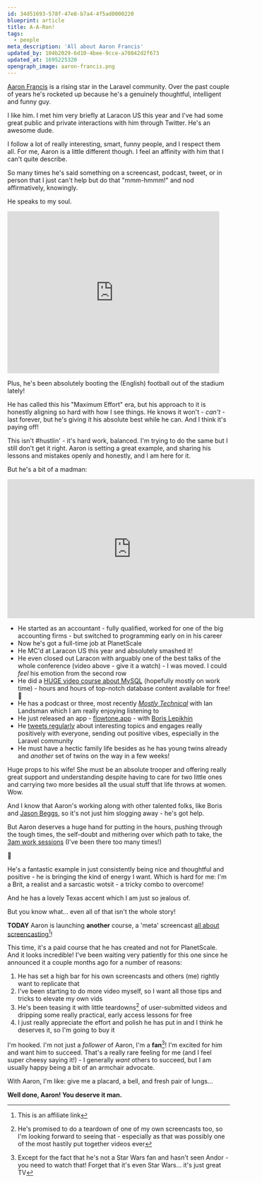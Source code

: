 ```yaml
---
id: 34d51693-578f-47e8-b7a4-4f5ad0000220
blueprint: article
title: A-A-Ron!
tags:
  - people
meta_description: 'All about Aaron Francis'
updated_by: 104b2029-6d10-4bee-9cce-a70842d2f673
updated_at: 1695225320
opengraph_image: aaron-francis.png
---
```

[Aaron Francis](https://aaronfrancis.com/) is a rising star in the Laravel community. Over the past couple of years he's rocketed up because he's a genuinely thoughtful, intelligent and funny guy.

I like him. I met him very briefly at Laracon US this year and I've had some great public and private interactions with him through Twitter. He's an awesome dude.

I follow a lot of really interesting, smart, funny people, and I respect them all. For me, Aaron is a little different though. I feel an affinity with him that I can't quite describe.

So many times he's said something on a screencast, podcast, tweet, or in person that I just can't help but do that "mmm-hmmm!" and nod affirmatively, knowingly.

He speaks to my soul.

<iframe src="https://giphy.com/embed/doUu2ByZDbPYQ" width="480" height="367" frameBorder="0" class="giphy-embed" allowFullScreen></iframe>

Plus, he's been absolutely booting the (English) football out of the stadium lately!

He has called this his "Maximum Effort" era, but his approach to it is honestly aligning so hard with how I see things. He knows it won't - _can't_ - last forever, but he's giving it his absolute best while he can. And I think it's paying off!

This isn't #hustlin' - it's hard work, balanced. I'm trying to do the same but I still don't get it right. Aaron is setting a great example, and sharing his lessons and mistakes openly and honestly, and I am here for it.

But he's a bit of a madman:

<iframe width="560" height="315" src="https://www.youtube-nocookie.com/embed/2YaEtaXYVtI?si=9O4IW2IsZMCNIqc0" title="YouTube video player" frameborder="0" allow="accelerometer; autoplay; clipboard-write; encrypted-media; gyroscope; picture-in-picture; web-share" allowfullscreen></iframe>

- He started as an accountant - fully qualified, worked for one of the big accounting firms - but switched to programming early on in his career
- Now he's got a full-time job at PlanetScale
- He MC'd at Laracon US this year and absolutely smashed it!
- He even closed out Laracon with arguably one of the best talks of the whole conference (video above - give it a watch) - I was moved. I could _feel_ his emotion from the second row
- He did a [HUGE video course about MySQL](https://planetscale.com/learn/courses/mysql-for-developers/introduction/course-introduction) (hopefully mostly on work time) - hours and hours of top-notch database content available for free! 🤯
- He has a podcast or three, most recently [_Mostly Technical_](https://mostlytechnical.com/) with Ian Landsman which I am really enjoying listening to
- He just released an app - [flowtone.app](https://flowtone.app/) - with [Boris Lepikhin](https://twitter.com/lepikhinb)
- He [tweets regularly](https://twitter.com/aarondfrancis) about interesting topics and engages really positively with everyone, sending out positive vibes, especially in the Laravel community
- He must have a hectic family life besides as he has young twins already and _another_ set of twins on the way in a few weeks!

Huge props to his wife! She must be an absolute trooper and offering really great support and understanding despite having to care for two little ones and carrying two more besides all the usual stuff that life throws at women. Wow.

And I know that Aaron's working along with other talented folks, like Boris and [Jason Beggs](https://twitter.com/jasonlbeggs), so it's not just him slogging away - he's got help.

But Aaron deserves a huge hand for putting in the hours, pushing through the tough times, the self-doubt and mithering over which path to take, the [3am work sessions](https://twitter.com/aarondfrancis/status/1703497018088259999?s=20) (I've been there too many times!)

👏

He's a fantastic example in just consistently being nice and thoughtful and positive - he is bringing the kind of energy I want. Which is hard for me: I'm a Brit, a realist and a sarcastic wotsit - a tricky combo to overcome!

And he has a lovely Texas accent which I am just so jealous of.

But you know what... even all of that isn't the whole story!

**TODAY** Aaron is launching **another** course, a 'meta' screencast [all about screencasting](https://screencasting.com/friends/simon)[^1]!

This time, it's a paid course that he has created and not for PlanetScale. And it looks incredible! I've been waiting very patiently for this one since he announced it a couple months ago for a number of reasons:

1. He has set a high bar for his own screencasts and others (me) rightly want to replicate that
2. I've been starting to do more video myself, so I want all those tips and tricks to elevate my own vids
3. He's been teasing it with little teardowns[^2] of user-submitted videos and dripping some really practical, early access lessons for free
4. I just really appreciate the effort and polish he has put in and I think he deserves it, so I'm going to buy it

I'm hooked. I'm not just a _follower_ of Aaron, I'm a **fan**[^3]! I'm excited for him and want him to succeed. That's a really rare feeling for me (and I feel super cheesy saying it!) - I generally _want_ others to succeed, but I am usually happy being a bit of an armchair advocate.

With Aaron, I'm like: give me a placard, a bell, and fresh pair of lungs...

**Well done, Aaron! You deserve it man.**

[^1]: This is an affiliate link
[^2]: He's promised to do a teardown of one of my own screencasts too, so I'm looking forward to seeing that - especially as that was possibly one of the most hastily put together videos ever
[^3]: Except for the fact that he's not a Star Wars fan and hasn't seen Andor - you need to watch that! Forget that it's even Star Wars... it's just great TV